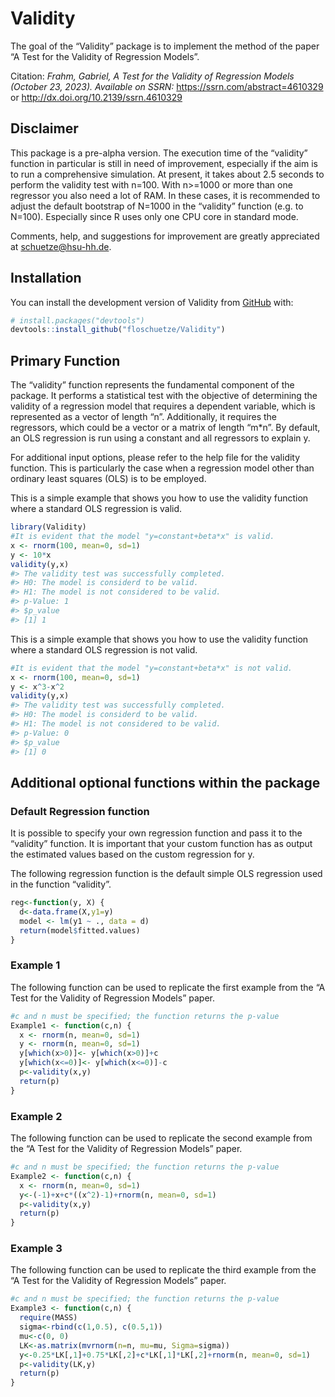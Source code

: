 
<!-- README.md is generated from README.Rmd. Please edit that file -->

# Validity

<!-- badges: start -->
<!-- badges: end -->

The goal of the “Validity” package is to implement the method of the
paper “A Test for the Validity of Regression Models”.

Citation: *Frahm, Gabriel, A Test for the Validity of Regression Models
(October 23, 2023). Available on SSRN:*
<https://ssrn.com/abstract=4610329> or
<http://dx.doi.org/10.2139/ssrn.4610329>

## Disclaimer

This package is a pre-alpha version. The execution time of the
“validity” function in particular is still in need of improvement,
especially if the aim is to run a comprehensive simulation. At present,
it takes about 2.5 seconds to perform the validity test with n=100. With
n\>=1000 or more than one regressor you also need a lot of RAM. In these
cases, it is recommended to adjust the default bootstrap of N=1000 in
the “validity” function (e.g. to N=100). Especially since R uses only
one CPU core in standard mode.

Comments, help, and suggestions for improvement are greatly appreciated
at [schuetze@hsu-hh.de](schuetze@hsu-hh.de).

## Installation

You can install the development version of Validity from
[GitHub](https://github.com/) with:

``` r
# install.packages("devtools")
devtools::install_github("floschuetze/Validity")
```

## Primary Function

The “validity” function represents the fundamental component of the
package. It performs a statistical test with the objective of
determining the validity of a regression model that requires a dependent
variable, which is represented as a vector of length “n”. Additionally,
it requires the regressors, which could be a vector or a matrix of
length “m\*n”. By default, an OLS regression is run using a constant and
all regressors to explain y.

For additional input options, please refer to the help file for the
validity function. This is particularly the case when a regression model
other than ordinary least squares (OLS) is to be employed.

This is a simple example that shows you how to use the validity function
where a standard OLS regression is valid.

``` r
library(Validity)
#It is evident that the model "y=constant+beta*x" is valid.
x <- rnorm(100, mean=0, sd=1)
y <- 10*x
validity(y,x)
#> The validity test was successfully completed. 
#> H0: The model is considerd to be valid. 
#> H1: The model is not considered to be valid. 
#> p-Value: 1
#> $p_value
#> [1] 1
```

This is a simple example that shows you how to use the validity function
where a standard OLS regression is not valid.

``` r
#It is evident that the model "y=constant+beta*x" is not valid.
x <- rnorm(100, mean=0, sd=1)
y <- x^3-x^2
validity(y,x)
#> The validity test was successfully completed. 
#> H0: The model is considerd to be valid. 
#> H1: The model is not considered to be valid. 
#> p-Value: 0
#> $p_value
#> [1] 0
```

## Additional optional functions within the package

### Default Regression function

It is possible to specify your own regression function and pass it to
the “validity” function. It is important that your custom function has
as output the estimated values based on the custom regression for y.

The following regression function is the default simple OLS regression
used in the function “validity”.

``` r
reg<-function(y, X) {
  d<-data.frame(X,y1=y)
  model <- lm(y1 ~ ., data = d)
  return(model$fitted.values)
}
```

### Example 1

The following function can be used to replicate the first example from
the “A Test for the Validity of Regression Models” paper.

``` r
#c and n must be specified; the function returns the p-value
Example1 <- function(c,n) {
  x <- rnorm(n, mean=0, sd=1)
  y <- rnorm(n, mean=0, sd=1)
  y[which(x>0)]<- y[which(x>0)]+c
  y[which(x<=0)]<- y[which(x<=0)]-c
  p<-validity(x,y)
  return(p)
}
```

### Example 2

The following function can be used to replicate the second example from
the “A Test for the Validity of Regression Models” paper.

``` r
#c and n must be specified; the function returns the p-value
Example2 <- function(c,n) {
  x <- rnorm(n, mean=0, sd=1)
  y<-(-1)+x+c*((x^2)-1)+rnorm(n, mean=0, sd=1)
  p<-validity(x,y)
  return(p)
}
```

### Example 3

The following function can be used to replicate the third example from
the “A Test for the Validity of Regression Models” paper.

``` r
#c and n must be specified; the function returns the p-value
Example3 <- function(c,n) {
  require(MASS)
  sigma<-rbind(c(1,0.5), c(0.5,1))
  mu<-c(0, 0) 
  LK<-as.matrix(mvrnorm(n=n, mu=mu, Sigma=sigma))
  y<-0.25*LK[,1]+0.75*LK[,2]+c*LK[,1]*LK[,2]+rnorm(n, mean=0, sd=1)
  p<-validity(LK,y)
  return(p)
}
```

